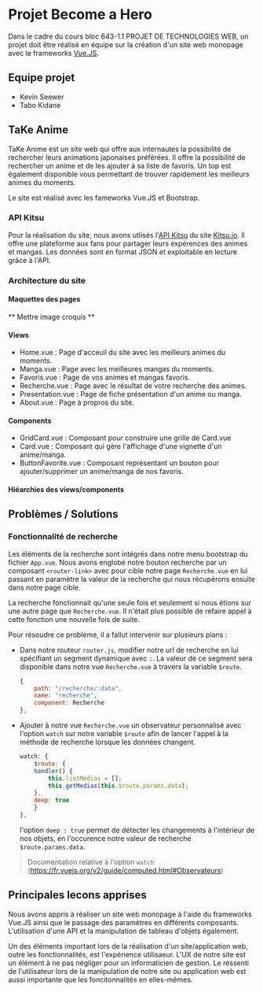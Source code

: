 # Projet Become a Hero
Dans le cadre du cours bloc 643-1.1 PROJET DE TECHNOLOGIES WEB, un projet doit être réalisé en équipe sur la création d'un site web monopage avec le frameworks [Vue.JS](https://en.wikipedia.org/wiki/Vue.js).

## Equipe projet
- Kevin Seewer
- Tabo Kidane

## TaKe Anime
TaKe Anime est un site web qui offre aux internautes la possibilité de rechercher leurs animations japonaises préférées. Il offre la possibilité de rechercher un anime et de les ajouter à sa liste de favoris. Un top est également disponible vous permettant de trouver rapidement les meilleurs animes du moments.

Le site est réalisé avec les fameworks Vue.JS et Bootstrap.

### API Kitsu
Pour la réalisation du site, nous avons utlisés l'[API Kitsu](https://kitsu.docs.apiary.io/) du site [Kitsu.io](https://kitsu.io). Il offre une plateforme aux fans pour partager leurs expérences des animes et mangas. Les données sont en format JSON et exploitable en lecture grâce à l'API.

### Architecture du site
#### Maquettes des pages
** Mettre image croquis **
#### Views
- Home.vue : Page d'acceuil du site avec les meilleurs animes du moments.
- Manga.vue : Page avec les meilleures mangas du moments.
- Favoris.vue : Page de vos animes et mangas favoris.
- Recherche.vue : Page avec le résultat de votre recherche des animes.
- Presentation.vue : Page de fiche présentation d'un anime ou manga.
- About.vue : Page à propros du site.

#### Components
- GridCard.vue : Composant pour construire une grille de Card.vue
- Card.vue : Composant qui gère l'affichage d'une vignette d'un anime/manga.
- ButtonFavorite.vue : Composant représentant un bouton pour ajouter/supprimer un anime/manga de nos favoris.

#### Hiéarchies des views/components

## Problèmes / Solutions
### Fonctionnalité de recherche
Les éléments de la recherche sont intégrés dans notre menu bootstrap du fichier `App.vue`. Nous avons englobé notre bouton recherche par un composant `<router-link>` avec pour cible notre page `Recherche.vue` en lui passant en paramètre la valeur de la recherche qui nous récupérons ensuite dans notre page cible. 

La recherche fonctionnait qu'une seule fois et seulement si nous étions sur une autre page que `Recherche.vue`. Il n'était plus possible de refaire appel à cette fonction une nouvelle fois de suite.

Pour résoudre ce problème, il a fallut intervenir sur plusieurs plans :

- Dans notre routeur `router.js`, modifier notre url de recherche en lui spécifiant un segment dynamique avec `:`. La valeur de ce segment sera disponible dans notre vue `Recherche.vue` à travers la variable `$route`.
    ```javascript
    {
        path: "/recherche/:data",
        name: "recherche",
        component: Recherche
    },
    ```

- Ajouter à notre vue `Recherche.vue` un observateur personnalisé avec l'option `watch` sur notre variable `$route` afin de lancer l'appel à la méthode de recherche lorsque les données changent.
    ```javascript
    watch: {
        $route: {
        handler() {
            this.listMedias = [];
            this.getMedias(this.$route.params.data);
        },
        deep: true
        }
    },
    ```
    l'option `deep : true` permet de détecter les changements à l'intérieur de nos objets, en l'occurence notre valeur de recherche `$route.params.data`.


> Documentation relative à l'option `watch` (https://fr.vuejs.org/v2/guide/computed.html#Observateurs)

## Principales lecons apprises
Nous avons appris à réaliser un site web monopage à l'aide du frameworks Vue.JS ainsi que le passage des paramètres en différents composants. L'utilisation d'une API et la manipulation de tableau d'objets également.

Un des éléments important lors de la réalisation d'un site/application web, outre les fonctionnalités, est l'expérience utilisaeur. L'UX de notre site est un élément à ne pas négliger pour un informaticien de gestion. Le ressenti de l'utilisateur lors de la manipulation de notre site ou application web est aussi importante que les foncitonnalités en elles-mêmes.